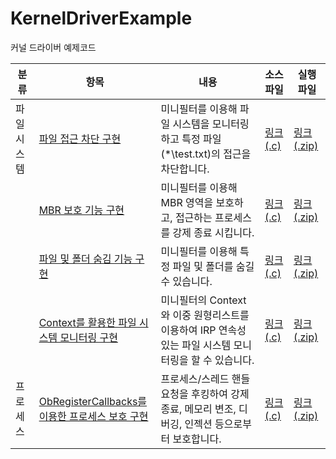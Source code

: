 # KernelDriverExample
 커널 드라이버 예제코드

|분류|항목|내용|소스 파일|실행 파일|
|---|----|----------------|---|---|
|파일 시스템|[파일 접근 차단 구현](https://github.com/nms200299/KernelDriverExample/tree/main/FileSystem_Monitoring%26Filtering)|미니필터를 이용해 파일 시스템을 모니터링하고 특정 파일(*\test.txt)의 접근을 차단합니다.|[링크 (.c)](https://github.com/nms200299/KernelDriverExample/blob/main/FileSystem_Monitoring%26Filtering/src/FsFilter3.c)|[링크 (.zip)](https://github.com/nms200299/KernelDriverExample/blob/main/FileSystem_Monitoring%26Filtering/bin/x64.zip)|
||[MBR 보호 기능 구현](https://github.com/nms200299/KernelDriverExample/tree/main/FileSystem_MBR_Protect)|미니필터를 이용해 MBR 영역을 보호하고, 접근하는 프로세스를 강제 종료 시킵니다.|[링크 (.c)](https://github.com/nms200299/KernelDriverExample/blob/main/FileSystem_MBR_Protect/src/FsFilter3.c)|[링크 (.zip)](https://github.com/nms200299/KernelDriverExample/blob/main/FileSystem_MBR_Protect/bin/x64.zip)|
||[파일 및 폴더 숨김 기능 구현](https://github.com/nms200299/KernelDriverExample/tree/main/FileSystem_FileHide)|미니필터를 이용해 특정 파일 및 폴더를 숨길 수 있습니다.|[링크 (.c)](https://github.com/nms200299/KernelDriverExample/blob/main/FileSystem_FileHide/src/FsFilter3.c)|[링크 (.zip)](https://github.com/nms200299/KernelDriverExample/blob/main/FileSystem_FileHide/bin/x64.zip)|
||[Context를 활용한 파일 시스템 모니터링 구현](https://github.com/nms200299/KernelDriverExample/tree/main/FileSystem_FileHide)|미니필터의 Context와 이중 원형리스트를 이용하여 IRP 연속성 있는 파일 시스템 모니터링을 할 수 있습니다.|[링크 (.c)](https://github.com/nms200299/KernelDriverExample/blob/main/FileSystem_Context_Monitoring/src/FsFilter3.c)|[링크 (.zip)](https://github.com/nms200299/KernelDriverExample/blob/main/FileSystem_Context_Monitoring/bin/x64.zip)|
|프로세스|[ObRegisterCallbacks를 이용한 프로세스 보호 구현](https://github.com/nms200299/KernelDriverExample/tree/main/Process_Access_Protect)|프로세스/스레드 핸들 요청을 후킹하여 강제 종료, 메모리 변조, 디버깅, 인젝션 등으로부터 보호합니다.|[링크 (.c)](https://github.com/nms200299/KernelDriverExample/blob/main/Process_Access_Protect/src/FsFilter3.c)|[링크 (.zip)](https://github.com/nms200299/KernelDriverExample/blob/main/Process_Access_Protect/bin/x64.zip)|

